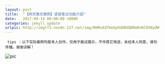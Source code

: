 ```yaml
---
layout: post
title:  "【网页推文案例】语音笔记功能介绍"
date:   2017-09-14 00:00:00 +0800
categories: jekyll update
urlpic: http://imglf3.nosdn.127.net/img/RHMxd2FkeXp5UDBXQ0RmRnNlOVNydWtyOEFKWTUwTEZvZEkxUTRuOHhkTjVzeDkzeFU1V3dBPT0.jpg
---
```



` tips ：以下实际案例均是本人创作，仅用于面试展示，不作其它用途，未经本人同意，请勿传播。谢谢谅解！`

![pic](http://imglf6.nosdn.127.net/img/RHMxd2FkeXp5UDBXQ0RmRnNlOVNycCtlSlFrbWxYTzJ2TFNvdk9xbEg4MFpCZjFEKzEyVWJnPT0.jpg)
